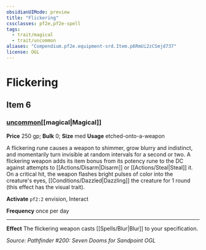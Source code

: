 ```yaml
---
obsidianUIMode: preview
title: "Flickering"
cssclasses: pf2e,pf2e-spell
tags:
  - trait/magical
  - trait/uncommon
aliases: "Compendium.pf2e.equipment-srd.Item.p6RmUi2zCSmjd737"
license: OGL
---
```

# Flickering
## Item 6
### [uncommon](uncommon.md "Uncommon Rarity Trait")[[magical|Magical]]


**Price** 250 gp; 
**Bulk** 0; **Size** med
**Usage** etched-onto-a-weapon

A flickering rune causes a weapon to shimmer, grow blurry and indistinct, and momentarily turn invisible at random intervals for a second or two. A flickering weapon adds its item bonus from its potency rune to the DC against attempts to [[Actions/Disarm|Disarm]] or [[Actions/Steal|Steal]] it. On a critical hit, the weapon flashes bright pulses of color into the creature's eyes, [[Conditions/Dazzled|Dazzling]] the creature for 1 round (this effect has the visual trait).

**Activate** `pf2:2` envision, Interact

**Frequency** once per day

* * *

**Effect** The flickering weapon casts [[Spells/Blur|Blur]] to your specification.

*Source: Pathfinder #200: Seven Dooms for Sandpoint*
*OGL*